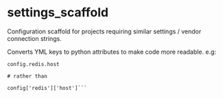 # settings_scaffold

Configuration scaffold for projects requiring similar settings / vendor connection strings. 

Converts YML keys to python attributes to make code more readable. e.g:

```
config.redis.host

# rather than

config['redis']['host']```

